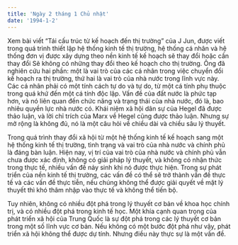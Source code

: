 ```yaml
---
title: 'Ngày 2 tháng 1 Chủ nhật'
date: '1994-1-2'
---
```

Xem bài viết “Tái cấu trúc từ kế hoạch đến thị trường” của J Jun, được viết trong quá trình thiết lập hệ thống kinh tế thị trường, hệ thống cá nhân và hệ thống đơn vị được xây dựng theo nền kinh tế kế hoạch sẽ thay đổi hoặc cần thay đổi Sẽ không có những thay đổi theo kế hoạch cho thị trường. Ông đã nghiên cứu hai phần: một là vai trò của các cá nhân trong việc chuyển đổi kế hoạch ra thị trường, thứ hai là vai trò của nhà nước trong lĩnh vực này. Các cá nhân phải có một tính cách tự do và tự do, từ một cá tính phụ thuộc trong quá khứ đến một cá tính độc lập. Vấn đề của đất nước là phức tạp hơn, và nó liên quan đến chức năng và trạng thái của nhà nước, đó là, bao nhiêu quyền lực nhà nước có. Khái niệm xã hội dân sự của Hegel đã được thảo luận, và lời chỉ trích của Marx về Hegel cũng được thảo luận. Nhưng sự mở rộng là không đủ, nó là một câu hỏi về chiều dài và chiều sâu lý thuyết.

Trong quá trình thay đổi xã hội từ một hệ thống kinh tế kế hoạch sang một hệ thống kinh tế thị trường, tình trạng và vai trò của nhà nước và chính phủ là đáng bàn luận. Hiện nay, vị trí của vai trò của nhà nước và chính phủ vẫn chưa được xác định, không có giải pháp lý thuyết, và không có nhận thức trong thực tế, nhiều vấn đề nảy sinh khi nó được thực hiện. Trong sự phát triển của nền kinh tế thị trường, các vấn đề có thể sẽ trở thành vấn đề thực tế và các vấn đề thực tiễn, nếu chúng không thể được giải quyết về mặt lý thuyết thì khó thâm nhập vào thực tế và không thể tiến bộ.

Tuy nhiên, không có nhiều đột phá trong lý thuyết cơ bản về khoa học chính trị, và có nhiều đột phá trong kinh tế học. Một khía cạnh quan trọng của phát triển xã hội của Trung Quốc là sự đột phá trong các lý thuyết cơ bản trong một số lĩnh vực cơ bản. Nếu không có một bước đột phá như vậy, phát triển xã hội không thể được dự tính. Nhưng điều này thực sự là một vấn đề.